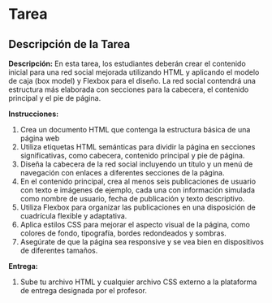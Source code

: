 # Tarea

## Descripción de la Tarea

**Descripción:**
En esta tarea, los estudiantes deberán crear el contenido inicial para una red social mejorada utilizando HTML y aplicando el modelo de caja (box model) y Flexbox para el diseño. La red social contendrá una estructura más elaborada con secciones para la cabecera, el contenido principal y el pie de página.

**Instrucciones:**

1. Crea un documento HTML que contenga la estructura básica de una página web
2. Utiliza etiquetas HTML semánticas para dividir la página en secciones significativas, como cabecera, contenido principal y pie de página.
3. Diseña la cabecera de la red social incluyendo un título y un menú de navegación con enlaces a diferentes secciones de la página.
4. En el contenido principal, crea al menos seis publicaciones de usuario con texto e imágenes de ejemplo, cada una con información simulada como nombre de usuario, fecha de publicación y texto descriptivo.
5. Utiliza Flexbox para organizar las publicaciones en una disposición de cuadrícula flexible y adaptativa.
6. Aplica estilos CSS para mejorar el aspecto visual de la página, como colores de fondo, tipografía, bordes redondeados y sombras.
7. Asegúrate de que la página sea responsive y se vea bien en dispositivos de diferentes tamaños.

**Entrega:**

1. Sube tu archivo HTML y cualquier archivo CSS externo a la plataforma de entrega designada por el profesor.
